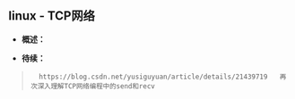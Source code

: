 ## linux - TCP网络
- **概述：**
>
>
>
>
>
>
>
>
>
>
>
>
>
>
>
>
>
>

- **待续：**
>       https://blog.csdn.net/yusiguyuan/article/details/21439719   再次深入理解TCP网络编程中的send和recv
>
>
>
>
>
>
>
>
>
>
>
